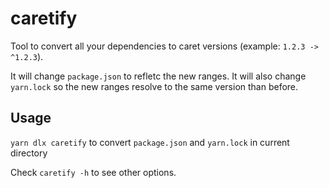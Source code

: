 # caretify

Tool to convert all your dependencies to caret versions (example: `1.2.3 -> ^1.2.3`).

It will change `package.json` to refletc the new ranges. It will also change `yarn.lock` so the new ranges resolve to the same version than before.

## Usage

`yarn dlx caretify` to convert `package.json` and `yarn.lock` in current directory

Check `caretify -h` to see other options.
